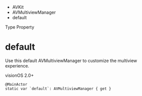 

- AVKit
- AVMultiviewManager
-  default 

Type Property

# default

Use this default AVMultiviewManager to customize the multiview experience.

visionOS 2.0+

``` source
@MainActor
static var `default`: AVMultiviewManager { get }
```

